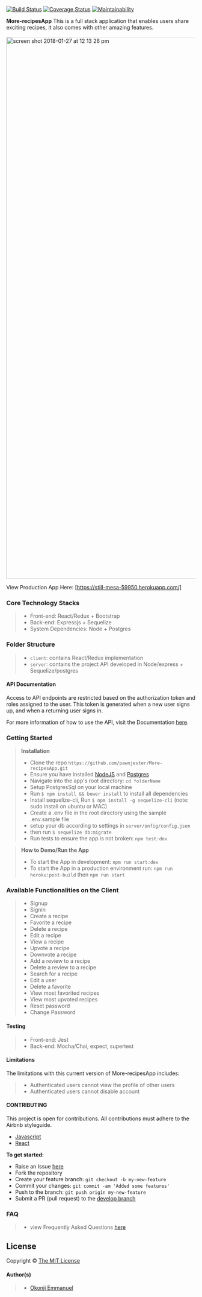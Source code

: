 [![Build Status](https://travis-ci.org/pawnjester/More-recipesApp.svg?branch=develop)](https://travis-ci.org/pawnjester/More-recipesApp)
[![Coverage Status](https://coveralls.io/repos/github/pawnjester/More-recipesApp/badge.svg?branch=develop)](https://coveralls.io/github/pawnjester/More-recipesApp?branch=develop)
[![Maintainability](https://api.codeclimate.com/v1/badges/bf0624ea738733e9d0a0/maintainability)](https://codeclimate.com/github/pawnjester/More-recipesApp/maintainability)

**More-recipesApp**
This is a full stack application that enables users share exciting recipes, it also comes with other amazing features.
<br />
<br />
<img width="1437" alt="screen shot 2018-01-27 at 12 13 26 pm" src="https://user-images.githubusercontent.com/26750279/35471484-7096d070-035c-11e8-86a6-15bc447fe5e6.png">


View Production App Here:
[https://still-mesa-59950.herokuapp.com/]

### Core Technology Stacks
> - Front-end: React/Redux + Bootstrap
> - Back-end: Expressjs + Sequelize
> - System Dependencies: Node + Postgres

### Folder Structure
> - `client`: contains React/Redux implementation
> - `server`: contains the project API developed in Node/express + Sequelize/postgres

#### API Documentation

Access to API endpoints are restricted based on the authorization token and roles assigned to the user. This token is generated when a new user signs up, and when a returning user signs in.

For more information of how to use the API, visit the Documentation [here](https://still-mesa-59950.herokuapp.com/api-docs).
### Getting Started
> **Installation**
> - Clone the repo `https://github.com/pawnjester/More-recipesApp.git`
> - Ensure you have installed [NodeJS](https://nodejs.org/en/) and [Postgres](https://www.postgresql.org/download/)
> - Navigate into the app's root directory: `cd folderName`
> - Setup PostgresSql on your local machine
> - Run `$ npm install && bower install` to install all dependencies
> - Install sequelize-cli, Run `$ npm install -g sequelize-cli` (note: sudo install on ubuntu or MAC)
> - Create a .env file in the root directory using the sample .env.sample file
> - setup your db according to settings in `server/onfig/config.json`
> - then run `$ sequelize db:migrate`
> - Run tests to ensure the app is not broken: `npm test:dev`

> **How to Demo/Run the App**
> - To start the App in development: `npm run start:dev`
> - To start the App in a production environment run: `npm run heroku:post-build` then `npm run start`

### Available Functionalities on the Client
>- Signup
>- Signin
>- Create a recipe
>- Favorite a recipe
>- Delete a recipe
>- Edit a recipe
>- View a recipe
>- Upvote a recipe
>- Downvote a recipe
>- Add a review to a recipe
>- Delete a review to a recipe
>- Search for a recipe
>- Edit a user
>- Delete a favorite
>- View most favorited recipes
>- View most upvoted recipes
>- Reset password
>- Change Password

#### Testing
>- Front-end: Jest
>- Back-end: Mocha/Chai, expect, supertest

#### Limitations
The limitations with this current version of More-recipesApp includes:
>- Authenticated users cannot view the profile of other users
>- Authenticated users cannot disable account
#### CONTRIBUTING
This project is open for contributions. All contributions must adhere to the Airbnb styleguide.

- [Javascript](http://airbnb.io/javascript/)
- [React](https://github.com/airbnb/javascript/tree/master/react)

**To get started:**
- Raise an Issue [here](https://github.com/pawnjester/More-recipesApp/issues)
- Fork the repository
- Create your feature branch: `git checkout -b my-new-feature`
- Commit your changes: `git commit -am 'Added some features'`
- Push to the branch: `git push origin my-new-feature`
- Submit a PR (pull request) to the [develop branch](https://github.com/pawnjester/More-recipesApp/tree/develop)

### FAQ
>- view Frequently Asked Questions [here](https://github.com/pawnjester/More-recipesApp/wiki)

## License
Copyright © [The MIT License](./LICENSE)

#### Author(s)
>- [Okonji Emmanuel](https://github.com/pawnjester)
